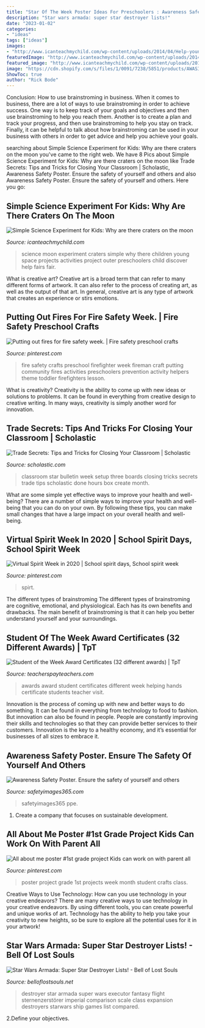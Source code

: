```yaml
---
title: "Star Of The Week Poster Ideas For Preschoolers : Awareness Safety Poster. Ensure The Safety Of Yourself And Others"
description: "Star wars armada: super star destroyer lists!"
date: "2023-01-02"
categories:
- "ideas"
tags: ["ideas"]
images:
- "http://www.icanteachmychild.com/wp-content/uploads/2014/04/Help-young-children-discover-why-there-are-craters-on-the-moon-with-this-simple-science-experiment-great-for-science-fairs.jpg"
featuredImage: "http://www.icanteachmychild.com/wp-content/uploads/2014/04/Help-young-children-discover-why-there-are-craters-on-the-moon-with-this-simple-science-experiment-great-for-science-fairs.jpg"
featured_image: "http://www.icanteachmychild.com/wp-content/uploads/2014/04/Help-young-children-discover-why-there-are-craters-on-the-moon-with-this-simple-science-experiment-great-for-science-fairs.jpg"
image: "https://cdn.shopify.com/s/files/1/0091/7238/5851/products/AWASI499_1200x1200.jpg?v=1540904971"
ShowToc: true
author: "Rick Bode"
---
```



Conclusion: How to use brainstroming in business.
When it comes to business, there are a lot of ways to use brainstroming in order to achieve success. One way is to keep track of your goals and objectives and then use brainstroming to help you reach them. Another is to create a plan and track your progress, and then use brainstroming to help you stay on track. Finally, it can be helpful to talk about how brainstroming can be used in your business with others in order to get advice and help you achieve your goals.

	

		
searching about Simple Science Experiment for Kids: Why are there craters on the moon you've came to the right web. We have 8 Pics about Simple Science Experiment for Kids: Why are there craters on the moon like Trade Secrets: Tips and Tricks for Closing Your Classroom | Scholastic, Awareness Safety Poster. Ensure the safety of yourself and others and also Awareness Safety Poster. Ensure the safety of yourself and others. Here you go:
		
    
## Simple Science Experiment For Kids: Why Are There Craters On The Moon

<img loading=lazy src="http://www.icanteachmychild.com/wp-content/uploads/2014/04/Help-young-children-discover-why-there-are-craters-on-the-moon-with-this-simple-science-experiment-great-for-science-fairs.jpg" onerror="this.onerror=null;this.src='https://tse4.mm.bing.net/th?id=OIP.vEAgbR_vxHeK0Ena-AjX0QHaKX&amp;pid=15.1';" alt="Simple Science Experiment for Kids: Why are there craters on the moon">

_Source: icanteachmychild.com_

>science moon experiment craters simple why there children young space projects activities project outer preschoolers child discover help fairs fair. 

	

What is creative art?
Creative art is a broad term that can refer to many different forms of artwork. It can also refer to the process of creating art, as well as the output of that art. In general, creative art is any type of artwork that creates an experience or stirs emotions.

    
## Putting Out Fires For Fire Safety Week. | Fire Safety Preschool Crafts

<img loading=lazy src="https://i.pinimg.com/originals/81/1c/60/811c606eec3c88289b10b8c9034797fa.jpg" onerror="this.onerror=null;this.src='https://tse2.mm.bing.net/th?id=OIP.EPjc5B3FlBfhjKx7cbqBwQHaJ4&amp;pid=15.1';" alt="Putting out fires for fire safety week. | Fire safety preschool crafts">

_Source: pinterest.com_

>fire safety crafts preschool firefighter week fireman craft putting community fires activities preschoolers prevention activity helpers theme toddler firefighters lesson. 

	

What is creativity?
Creativity is the ability to come up with new ideas or solutions to problems. It can be found in everything from creative design to creative writing. In many ways, creativity is simply another word for innovation.

    
## Trade Secrets: Tips And Tricks For Closing Your Classroom | Scholastic

<img loading=lazy src="https://www.scholastic.com/content/dam/teachers/blogs/genia-connell/migrated-files/star_of_the_week_board_0.jpg" onerror="this.onerror=null;this.src='https://tse3.mm.bing.net/th?id=OIP.A8l6n7B2thJCB8eUQVbfhwHaJ4&amp;pid=15.1';" alt="Trade Secrets: Tips and Tricks for Closing Your Classroom | Scholastic">

_Source: scholastic.com_

>classroom star bulletin week setup three boards closing tricks secrets trade tips scholastic done hours box create month. 

	

What are some simple yet effective ways to improve your health and well-being?
There are a number of simple ways to improve your health and well-being that you can do on your own. By following these tips, you can make small changes that have a large impact on your overall health and well-being.

    
## Virtual Spirit Week In 2020 | School Spirit Days, School Spirit Week

<img loading=lazy src="https://i.pinimg.com/736x/2f/60/cd/2f60cdb5ac7bd563ad8c0597d6b3a8e5.jpg" onerror="this.onerror=null;this.src='https://tse2.mm.bing.net/th?id=OIP.BTWLrPmzxnm973kyyE6IVQHaJu&amp;pid=15.1';" alt="Virtual Spirit Week in 2020 | School spirit days, School spirit week">

_Source: pinterest.com_

>spirt. 

	

The different types of brainstroming
The different types of brainstroming are cognitive, emotional, and physiological. Each has its own benefits and drawbacks. The main benefit of brainstroming is that it can help you better understand yourself and your surroundings.

    
## Student Of The Week Award Certificates (32 Different Awards) | TpT

<img loading=lazy src="https://ecdn.teacherspayteachers.com/thumbitem/Student-of-the-Week-Award-Certificates-32-different-awards--2724603-1500873596/original-2724603-1.jpg" onerror="this.onerror=null;this.src='https://tse4.mm.bing.net/th?id=OIP.SKPAQq-l8glV6o-BF8m5agAAAA&amp;pid=15.1';" alt="Student of the Week Award Certificates (32 different awards) | TpT">

_Source: teacherspayteachers.com_

>awards award student certificates different week helping hands certificate students teacher visit. 

	

Innovation is the process of coming up with new and better ways to do something. It can be found in everything from technology to food to fashion. But innovation can also be found in people. People are constantly improving their skills and technologies so that they can provide better services to their customers. Innovation is the key to a healthy economy, and it’s essential for businesses of all sizes to embrace it.

    
## Awareness Safety Poster. Ensure The Safety Of Yourself And Others

<img loading=lazy src="https://cdn.shopify.com/s/files/1/0091/7238/5851/products/AWASI499_1200x1200.jpg?v=1540904971" onerror="this.onerror=null;this.src='https://tse2.mm.bing.net/th?id=OIP.WInDT6ueNzv5z8n3iw6s6gHaKe&amp;pid=15.1';" alt="Awareness Safety Poster. Ensure the safety of yourself and others">

_Source: safetyimages365.com_

>safetyimages365 ppe. 

	

1. Create a company that focuses on sustainable development.

    
## All About Me Poster #1st Grade Project Kids Can Work On With Parent All

<img loading=lazy src="https://i.pinimg.com/736x/61/96/0b/61960bb31e2442edbe000f1fe34828ee--all-about-me-poster-class-projects.jpg" onerror="this.onerror=null;this.src='https://tse1.mm.bing.net/th?id=OIP.itQ8Xwpb4E0JQ_JkT0cFAAAAAA&amp;pid=15.1';" alt="All about me poster #1st grade project Kids can work on with parent all">

_Source: pinterest.com_

>poster project grade 1st projects week month student crafts class. 

	

Creative Ways to Use Technology: How can you use technology in your creative endeavors?
There are many creative ways to use technology in your creative endeavors. By using different tools, you can create powerful and unique works of art. Technology has the ability to help you take your creativity to new heights, so be sure to explore all the potential uses for it in your artwork!

    
## Star Wars Armada: Super Star Destroyer Lists! - Bell Of Lost Souls

<img loading=lazy src="https://www.belloflostsouls.net/wp-content/uploads/2018/08/swm20_ship-scale-1.png" onerror="this.onerror=null;this.src='https://tse4.mm.bing.net/th?id=OIP.PB5M2YXKhTZIZ4miiiA6rQHaCw&amp;pid=15.1';" alt="Star Wars Armada: Super Star Destroyer Lists! - Bell of Lost Souls">

_Source: belloflostsouls.net_

>destroyer star armada super wars executor fantasy flight sternenzerstörer imperial comparison scale class expansion destroyers starwars ship games list compared. 

	

2.Define your objectives.

